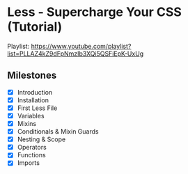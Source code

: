 # Less - Supercharge Your CSS (Tutorial)

Playlist: <https://www.youtube.com/playlist?list=PLLAZ4kZ9dFpNmzIb3XQi5QSFiEpK-UxUg>

## Milestones

- [x] Introduction
- [x] Installation
- [x] First Less File
- [x] Variables
- [x] Mixins
- [x] Conditionals & Mixin Guards
- [x] Nesting & Scope
- [x] Operators
- [x] Functions
- [x] Imports
